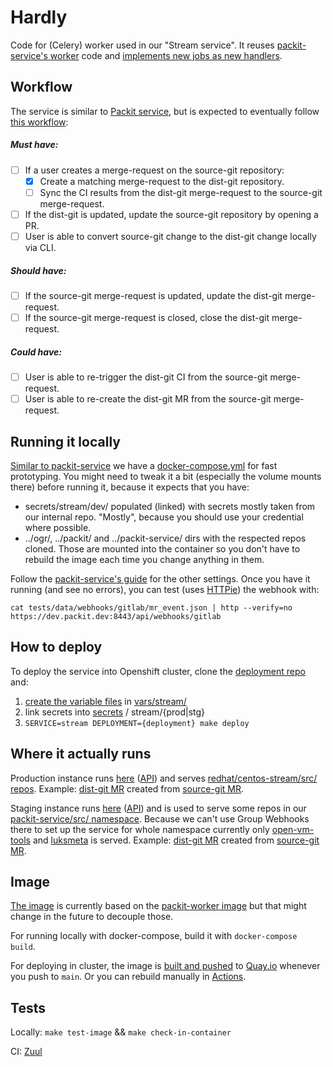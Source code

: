 # Hardly

Code for (Celery) worker used in our "Stream service".
It reuses [packit-service's worker](https://github.com/packit/packit-service/tree/main/packit_service/worker)
code and [implements new jobs as new handlers](https://github.com/packit/research/tree/main/split-the-stream#2-separate-workers).

## Workflow

The service is similar to [Packit service](https://github.com/packit/packit-service),
but is expected to eventually follow [this workflow](https://github.com/packit/research/tree/main/split-the-stream#what-does-the-source-git-workflow-mean):

##### Must have:

- [ ] If a user creates a merge-request on the source-git repository:
  - [x] Create a matching merge-request to the dist-git repository.
  - [ ] Sync the CI results from the dist-git merge-request to the source-git merge-request.
- [ ] If the dist-git is updated, update the source-git repository by opening a PR.
- [ ] User is able to convert source-git change to the dist-git change locally via CLI.

##### Should have:

- [ ] If the source-git merge-request is updated, update the dist-git merge-request.
- [ ] If the source-git merge-request is closed, close the dist-git merge-request.

##### Could have:

- [ ] User is able to re-trigger the dist-git CI from the source-git merge-request.
- [ ] User is able to re-create the dist-git MR from the source-git merge-request.

## Running it locally

[Similar to packit-service](https://github.com/packit/packit-service/blob/main/CONTRIBUTING.md#running-packit-service-locally)
we have a [docker-compose.yml](docker-compose.yml) for fast prototyping.
You might need to tweak it a bit (especially the volume mounts there) before running it,
because it expects that you have:

- secrets/stream/dev/ populated (linked) with secrets mostly taken from our internal repo.
  "Mostly", because you should use your credential where possible.
- ../ogr/, ../packit/ and ../packit-service/ dirs with the respected repos cloned.
  Those are mounted into the container so you don't have to rebuild the image each time you change anything in them.

Follow the [packit-service's guide](https://github.com/packit/packit-service/blob/main/CONTRIBUTING.md#running-packit-service-locally)
for the other settings. Once you have it running (and see no errors), you can test (uses [HTTPie](https://httpie.io)) the webhook with:

```
cat tests/data/webhooks/gitlab/mr_event.json | http --verify=no https://dev.packit.dev:8443/api/webhooks/gitlab
```

## How to deploy

To deploy the service into Openshift cluster,
clone the [deployment repo](https://github.com/packit/deployment) and:

1. [create the variable files](https://github.com/packit/deployment/tree/main/vars) in [vars/stream/](https://github.com/packit/deployment/tree/main/vars/stream)
2. link secrets into [secrets](https://github.com/packit/deployment/tree/main/secrets) / stream/{prod|stg}
3. `SERVICE=stream DEPLOYMENT={deployment} make deploy`

## Where it actually runs

Production instance runs [here](https://console.pro-eu-west-1.openshift.com/console/project/stream-prod)
([API](https://prod.stream.packit.dev/api/)) and serves
[redhat/centos-stream/src/ repos](https://gitlab.com/redhat/centos-stream/src/).
Example:
[dist-git MR](https://gitlab.com/redhat/centos-stream/rpms/luksmeta/-/merge_requests/2)
created from
[source-git MR](https://gitlab.com/redhat/centos-stream/src/luksmeta/-/merge_requests/2).

Staging instance runs [here](https://console.pro-eu-west-1.openshift.com/console/project/stream-stg)
([API](https://stg.stream.packit.dev/api/)) and is used to serve some
repos in our [packit-service/src/ namespace](https://gitlab.com/packit-service/src).
Because we can't use Group Webhooks there to set up the service for whole namespace
currently only [open-vm-tools](https://gitlab.com/packit-service/src/open-vm-tools) and
[luksmeta](https://gitlab.com/packit-service/src/luksmeta) is served.
Example:
[dist-git MR](https://gitlab.com/packit-service/rpms/open-vm-tools/-/merge_requests/11)
created from
[source-git MR](https://gitlab.com/packit-service/src/open-vm-tools/-/merge_requests/6).

## Image

[The image](files/Containerfile) is currently based on the
[packit-worker image](https://github.com/packit/packit-service/blob/main/files/docker/Dockerfile.worker)
but that might change in the future to decouple those.

For running locally with docker-compose, build it with `docker-compose build`.

For deploying in cluster, the image is
[built and pushed](.github/workflows/rebuild-and-push-images.yml)
to [Quay.io](https://quay.io/repository/packit/hardly) whenever you push to `main`.
Or you can rebuild manually in
[Actions](https://github.com/packit/hardly/actions/workflows/rebuild-and-push-images.yml).

## Tests

Locally: `make test-image` && `make check-in-container`

CI: [Zuul](.zuul.yaml)
